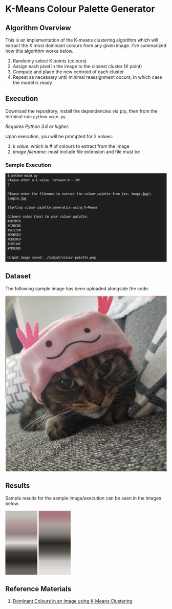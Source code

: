 # K-Means Colour Palette Generator
## Algorithm Overview
This is an implementation of the K-means clustering algorithm which will extract the *K* most dominant colours from any given image. I've summarized how this algorithm works below.
1. Randomly select K points (colours)
2. Assign each pixel in the image to the closest cluster (K point)
3. Compute and place the new centroid of each cluster
4. Repeat as necessary until minimal reassignment occurs, in which case the model is ready

## Execution
Download the repository, install the dependencies via pip, then from the terminal run: `python main.py`. 

*Requires Python 3.8 or higher.*

Upon execution, you will be prompted for 2 values:
1. *k value*: which is # of colours to extract from the image
2. *image filename*: must include file extension and file must be 

### Sample Execution

![](./output/sample-execution.png)

## Dataset
The following sample image has been uploaded alongside the code.

![](./images/sample.jpg)

## Results
Sample results for the sample image/execution can be seen in the images below.

<img src="./output/colour-palette-example.png" width="100" height="200">
<img src="./output/colour-palette-example2.png" width="100" height="200">

## Reference Materials
1. [Dominant Colours in an Image using K-Means Clustering](https://buzzrobot.com/dominant-colors-in-an-image-using-k-means-clustering-3c7af4622036)